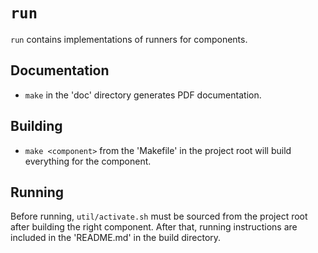 # `run`

`run` contains implementations of runners for components.

## Documentation

* `make` in the 'doc' directory generates PDF documentation.

## Building

* `make <component>` from the 'Makefile' in the project root will build
  everything for the component.

## Running

Before running, `util/activate.sh` must be sourced from the project root after
building the right component. After that, running instructions are included in
the 'README.md' in the build directory.
